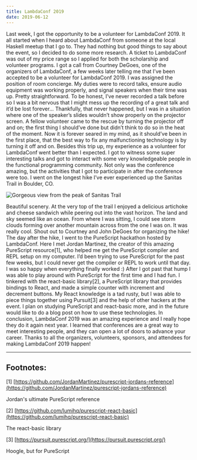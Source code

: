 ```yaml
---
title: LambdaConf 2019
date: 2019-06-12
---
```


Last week, I got the opportunity to be a volunteer for LambdaConf 2019. It all started when I heard about LambdaConf from someone at the local Haskell meetup that I go to. They had nothing but good things to say about the event, so I decided to do some more research. A ticket to LambdaConf was out of my price range so I applied for both the scholarship and volunteer programs. I got a call from Courtney DeGoes, one of the organizers of LambdaConf, a few weeks later telling me that I’ve been accepted to be a volunteer for LambdaConf 2019. I was assigned the position of room concierge. My duties were to record talks, ensure audio equipment was working properly, and signal speakers when their time was up. Pretty straightforward. To be honest, I’ve never recorded a talk before so I was a bit nervous that I might mess up the recording of a great talk and it’d be lost forever… Thankfully, that never happened, but I was in a situation where one of the speaker’s slides wouldn’t show properly on the projector screen. A fellow volunteer came to the rescue by turning the projector off and on; the first thing I should’ve done but didn’t think to do so in the heat of the moment. Now it is forever seared in my mind, as it should’ve been in the first place, that the best way to fix any malfunctioning technology is by turning it off and on. Besides this trip up, my experience as a volunteer for LambdaConf went better than I expected. I got to witness some super interesting talks and got to interact with some very knowledgeable people in the functional programming community. Not only was the conference amazing, but the activities that I got to participate in after the conference were too. I went on the longest hike I’ve ever experienced up the Sanitas Trail in Boulder, CO. 

![Gorgeous view from the peak of Sanitas Trail](https://rashadg1030.github.io/img/SanitasPeak.jpg)

Beautiful scenery. At the very top of the trail I enjoyed a delicious artichoke and cheese sandwich while peering out into the vast horizon. The land and sky seemed like an ocean. From where I was sitting, I could see storm clouds forming over another mountain across from the one I was on. It was really cool. Shout out to Courtney and John DeGoes for organizing the hike! The day after the hike, I went to the PureScript hackathon hosted by LambdaConf. Here I met Jordan Martinez, the creator of this amazing PureScript resource\[1\], who helped me get the PureScript compiler and REPL setup on my computer. I’d been trying to use PureScript for the past few weeks, but I could never get the compiler or REPL to work until that day. I was so happy when everything finally worked :) After I got past that hump I was able to play around with PureScript for the first time and I had fun. I tinkered with the react-basic library\[2\], a PureScript library that provides bindings to React, and made a simple counter with increment and decrement buttons. My React knowledge is a tad rusty, but I was able to piece things together using Pursuit\[3\] and the help of other hackers at the event. I plan on studying PureScript and react-basic more, and in the future would like to do a blog post on how to use these technologies. In conclusion, LambdaConf 2019 was an amazing experience and I really hope they do it again next year. I learned that conferences are a great way to meet interesting people, and they can open a lot of doors to advance your career. Thanks to all the organizers, volunteers, sponsors, and attendees for making LambdaConf 2019 happen!

***

## Footnotes:

\[1\]  [https://github.com/JordanMartinez/purescript-jordans-reference](https://github.com/JordanMartinez/purescript-jordans-reference)

Jordan's ultimate PureScript reference

\[2\]  [https://github.com/lumihq/purescript-react-basic](https://github.com/lumihq/purescript-react-basic)

The react-basic library

\[3\] [https://pursuit.purescript.org/](https://pursuit.purescript.org/)

Hoogle, but for PureScript